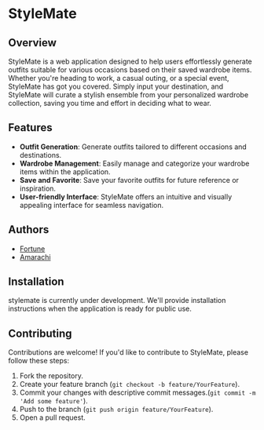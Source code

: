 # StyleMate

## Overview
StyleMate is a web application designed to help users effortlessly generate outfits suitable for various occasions based on their saved wardrobe items. Whether you're heading to work, a casual outing, or a special event, StyleMate has got you covered. Simply input your destination, and StyleMate will curate a stylish ensemble from your personalized wardrobe collection, saving you time and effort in deciding what to wear.

## Features
- **Outfit Generation**: Generate outfits tailored to different occasions and destinations.
- **Wardrobe Management**: Easily manage and categorize your wardrobe items within the application.
- **Save and Favorite**: Save your favorite outfits for future reference or inspiration.
- **User-friendly Interface**: StyleMate offers an intuitive and visually appealing interface for seamless navigation.

## Authors

- [Fortune](https://github.com/fortune-0)
- [Amarachi](https://github.com/ano-ly)

## Installation
stylemate is currently under development.  We'll provide installation instructions when the application is ready for public use.

## Contributing
Contributions are welcome! If you'd like to contribute to StyleMate, please follow these steps:
1. Fork the repository.
2. Create your feature branch (`git checkout -b feature/YourFeature`).
3. Commit your changes with descriptive commit messages.(`git commit -m 'Add some feature'`).
4. Push to the branch (`git push origin feature/YourFeature`).
5. Open a pull request.